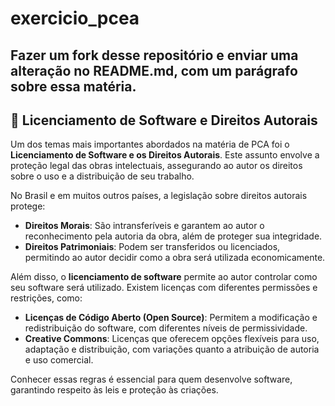 # exercicio_pcea

## Fazer um fork desse repositório e enviar uma alteração no README.md, com um parágrafo sobre essa matéria.

## 📖 Licenciamento de Software e Direitos Autorais

Um dos temas mais importantes abordados na matéria de PCA foi o **Licenciamento de Software e os Direitos Autorais**. Este assunto envolve a proteção legal das obras intelectuais, assegurando ao autor os direitos sobre o uso e a distribuição de seu trabalho.

No Brasil e em muitos outros países, a legislação sobre direitos autorais protege:

- **Direitos Morais**: São intransferíveis e garantem ao autor o reconhecimento pela autoria da obra, além de proteger sua integridade.
- **Direitos Patrimoniais**: Podem ser transferidos ou licenciados, permitindo ao autor decidir como a obra será utilizada economicamente.

Além disso, o **licenciamento de software** permite ao autor controlar como seu software será utilizado. Existem licenças com diferentes permissões e restrições, como:

- **Licenças de Código Aberto (Open Source)**: Permitem a modificação e redistribuição do software, com diferentes níveis de permissividade.
- **Creative Commons**: Licenças que oferecem opções flexíveis para uso, adaptação e distribuição, com variações quanto a atribuição de autoria e uso comercial.

Conhecer essas regras é essencial para quem desenvolve software, garantindo respeito às leis e proteção às criações.
